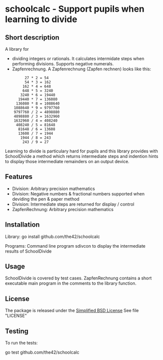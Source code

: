 schoolcalc - Support pupils when learning to divide
===================================================

Short description
-----------------
A library for

* dividing integers or rationals. It calculates intermidate steps when performing divisions.
Supports negative numerals.
* Zapfenrechnung. A Zapfenrechnung (Zapfen rechnen) looks like this:

<pre><code>         27 * 2 = 54
         54 * 3 = 162
        162 * 4 = 648
        648 * 5 = 3240
       3240 * 6 = 19440
      19440 * 7 = 136080
     136080 * 8 = 1088640
    1088640 * 9 = 9797760
    9797760 / 2 = 4898880
    4898880 / 3 = 1632960
    1632960 / 4 = 408240
     408240 / 5 = 81648
      81648 / 6 = 13608
      13608 / 7 = 1944
       1944 / 8 = 243
        243 / 9 = 27</code></pre>

Learning to divide is particulary hard for pupils and this library
provides with SchoolDivide a method which returns intermediate steps and indention hints
to display those intermediate remainders on an output device.


Features
--------

* Division: Arbitrary precision mathematics
* Division: Negative numbers & fractional numbers supported when deviding the pen & paper method
* Division: Intermediate steps are returned for display / control
* ZapfenRechnung: Arbitrary precision mathematics

Installation
------------

Library:
  go install github.com/the42/schoolcalc

Programs:
  Command line program sdivcon to display the intermediate results of SchoolDivide

Usage
-----

SchoolDivide is covered by test cases. ZapfenRechnung contains a short executable main program
in the comments to the library function.

License
-------

The package is released under the [Simplified BSD
License](http://www.freebsd.org/copyright/freebsd-license.html) See file
"LICENSE"

Testing
-------

To run the tests:

  go test github.com/the42/schoolcalc
